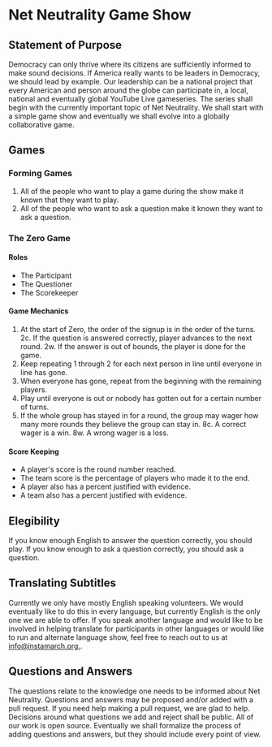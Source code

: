 # Net Neutrality Game Show

## Statement of Purpose
Democracy can only thrive where its citizens are sufficiently informed to make
sound decisions. If America really wants to be leaders in Democracy, we should
lead by example. Our leadership can be a national project that every American
and person around the globe can participate in, a local, national and eventually
global YouTube Live gameseries. The series shall begin with the currently
important topic of Net Neutrality. We shall start with a simple game show and
eventually we shall evolve into a globally collaborative game. 

## Games
### Forming Games
1. All of the people who want to play a game during the show make it known that
they want to play.
2. All of the people who want to ask a question make it known they want to ask
a question.
### The Zero Game
#### Roles
* The Participant
* The Questioner
* The Scorekeeper

#### Game Mechanics
1. At the start of Zero, the order of the signup is in the order of the turns.
2c. If the question is answered correctly, player advances to the next round.
2w. If the answer is out of bounds, the player is done for the game.
3. Keep repeating 1 through 2 for each next person in line until everyone in
line has gone.
5. When everyone has gone, repeat from the beginning with the remaining players.
6. Play until everyone is out or nobody has gotten out for a certain number of
turns.
7. If the whole group has stayed in for a round, the group may wager how many
more rounds they believe the group can stay in.
8c. A correct wager is a win.
8w. A wrong wager is a loss.

#### Score Keeping
* A player's score is the round number reached.
* The team score is the percentage of players who made it to the end. 
* A player also has a percent justified with evidence.
* A team also has a percent justified with evidence.

## Elegibility
If you know enough English to answer the question correctly, you should play.
If you know enough to ask a question correctly, you should ask a question.

## Translating Subtitles
Currently we only have mostly English speaking volunteers. We would eventually
like to do this in every language, but currently English is the only one we are
able to offer. If you speak another language and would like to be involved in
helping translate for participants in other languages or would like to run and
alternate language show, feel free to reach out to us at
[info@instamarch.org.](mailto:info@instamarch.org).

## Questions and Answers
The questions relate to the knowledge one needs to be informed about Net
Neutrality. Questions and answers may be proposed and/or added with a pull
request. If you need help making a pull request, we are glad to help.  Decisions
around what questions we add and reject shall be public. All of our work is
open source. Eventually we shall formalize the process of adding questions and
answers, but they should include every point of view.
